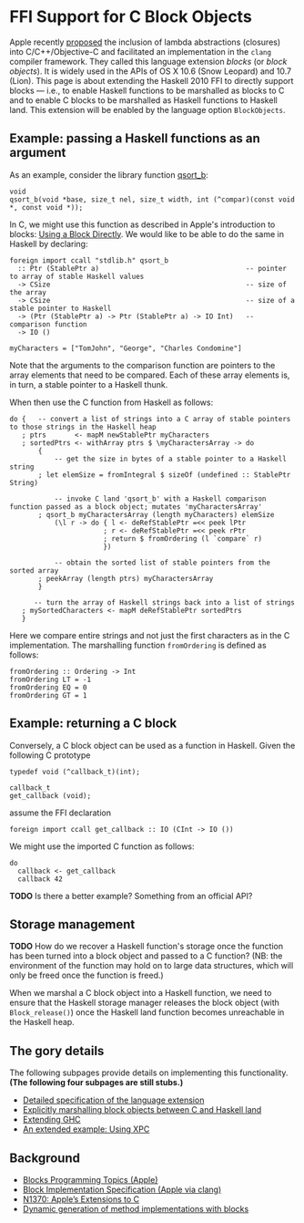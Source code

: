 # FFI Support for C Block Objects


Apple recently [ proposed](http://www.open-std.org/jtc1/sc22/wg14/www/docs/n1370.pdf) the inclusion of lambda abstractions (closures) into C/C++/Objective-C and facilitated an implementation in the `clang` compiler framework.  They called this language extension *blocks* (or *block objects*).  It is widely used in the APIs of OS X 10.6 (Snow Leopard) and 10.7 (Lion).  This page is about extending the Haskell 2010 FFI to directly support blocks — i.e., to enable Haskell functions to be marshalled as blocks to C and to enable C blocks to be marshalled as Haskell functions to Haskell land.  This extension will be enabled by the language option `BlockObjects`.

## Example: passing a Haskell functions as an argument


As an example, consider the library function [ qsort_b](http://developer.apple.com/library/mac/#documentation/darwin/reference/manpages/man3/qsort_b.3.html):

```wiki
void
qsort_b(void *base, size_t nel, size_t width, int (^compar)(const void *, const void *));
```


In C, we might use this function as described in Apple's introduction to blocks: [ Using a Block Directly](http://developer.apple.com/library/mac/#documentation/Cocoa/Conceptual/Blocks/Articles/bxGettingStarted.html#//apple_ref/doc/uid/TP40007502-CH7-SW2).  We would like to be able to do the same in Haskell by declaring:

```wiki
foreign import ccall "stdlib.h" qsort_b 
  :: Ptr (StablePtr a)                                    -- pointer to array of stable Haskell values
  -> CSize                                                -- size of the array
  -> CSize                                                -- size of a stable pointer to Haskell
  -> (Ptr (StablePtr a) -> Ptr (StablePtr a) -> IO Int)   -- comparison function
  -> IO ()

myCharacters = ["TomJohn", "George", "Charles Condomine"]
```


Note that the arguments to the comparison function are pointers to the array elements that need to be compared.  Each of these array elements is, in turn, a stable pointer to a Haskell thunk.


When then use the C function from Haskell as follows:

```wiki
do {   -- convert a list of strings into a C array of stable pointers to those strings in the Haskell heap
   ; ptrs       <- mapM newStablePtr myCharacters
   ; sortedPtrs <- withArray ptrs $ \myCharactersArray -> do
       {
           -- get the size in bytes of a stable pointer to a Haskell string
       ; let elemSize = fromIntegral $ sizeOf (undefined :: StablePtr String)

           -- invoke C land 'qsort_b' with a Haskell comparison function passed as a block object; mutates 'myCharactersArray'
       ; qsort_b myCharactersArray (length myCharacters) elemSize
           (\l r -> do { l <- deRefStablePtr =<< peek lPtr
                       ; r <- deRefStablePtr =<< peek rPtr
                       ; return $ fromOrdering (l `compare` r)
                       })

           -- obtain the sorted list of stable pointers from the sorted array
       ; peekArray (length ptrs) myCharactersArray
       }

      -- turn the array of Haskell strings back into a list of strings
   ; mySortedCharacters <- mapM deRefStablePtr sortedPtrs
   }
```


Here we compare entire strings and not just the first characters as in the C implementation.  The marshalling function `fromOrdering` is defined as follows:

```wiki
fromOrdering :: Ordering -> Int
fromOrdering LT = -1
fromOrdering EQ = 0
fromOrdering GT = 1
```

## Example: returning a C block


Conversely, a C block object can be used as a function in Haskell.  Given the following C prototype

```wiki
typedef void (^callback_t)(int);

callback_t 
get_callback (void);
```


assume the FFI declaration

```wiki
foreign import ccall get_callback :: IO (CInt -> IO ())
```


We might use the imported C function as follows:

```wiki
do
  callback <- get_callback
  callback 42
```

**TODO** Is there a better example? Something from an official API?

## Storage management

**TODO** How do we recover a Haskell function's storage once the function has been turned into a block object and passed to a C function?  (NB: the environment of the function may hold on to large data structures, which will only be freed once the function is freed.)


When we marshal a C block object into a Haskell function, we need to ensure that the Haskell storage manager releases the block object (with `Block_release()`) once the Haskell land function becomes unreachable in the Haskell heap.

## The gory details


The following subpages provide details on implementing this functionality.  **(The following four subpages are still stubs.)**

- [Detailed specification of the language extension](block-objects/specification)
- [Explicitly marshalling block objects between C and Haskell land](block-objects/faking-it)
- [Extending GHC](block-objects/extending-ghc)
- [An extended example: Using XPC](block-objects/using-xpc)

## Background

- [ Blocks Programming Topics (Apple)](http://developer.apple.com/library/mac/#documentation/Cocoa/Conceptual/Blocks/Articles/00_Introduction.html)
- [ Block Implementation Specification (Apple via clang)](http://clang.llvm.org/docs/Block-ABI-Apple.txt)
- [ N1370: Apple’s Extensions to C](http://www.open-std.org/jtc1/sc22/wg14/www/docs/n1370.pdf)
- [ Dynamic generation of method implementations with blocks](http://www.friday.com/bbum/2011/03/17/ios-4-3-imp_implementationwithblock/)
